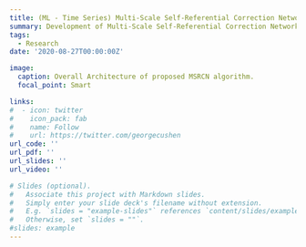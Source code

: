 ```yaml
---
title: (ML - Time Series) Multi-Scale Self-Referential Correction Networks for Time Series Forecasting.
summary: Development of Multi-Scale Self-Referential Correction Networks (MSRCN) for time series forecasting and gain state-of-the-art performance in multiple public datasets.
tags:
  - Research
date: '2020-08-27T00:00:00Z'

image:
  caption: Overall Architecture of proposed MSRCN algorithm.
  focal_point: Smart

links:
#  - icon: twitter
#    icon_pack: fab
#    name: Follow
#    url: https://twitter.com/georgecushen
url_code: ''
url_pdf: ''
url_slides: ''
url_video: ''

# Slides (optional).
#   Associate this project with Markdown slides.
#   Simply enter your slide deck's filename without extension.
#   E.g. `slides = "example-slides"` references `content/slides/example-slides.md`.
#   Otherwise, set `slides = ""`.
#slides: example
---
```



